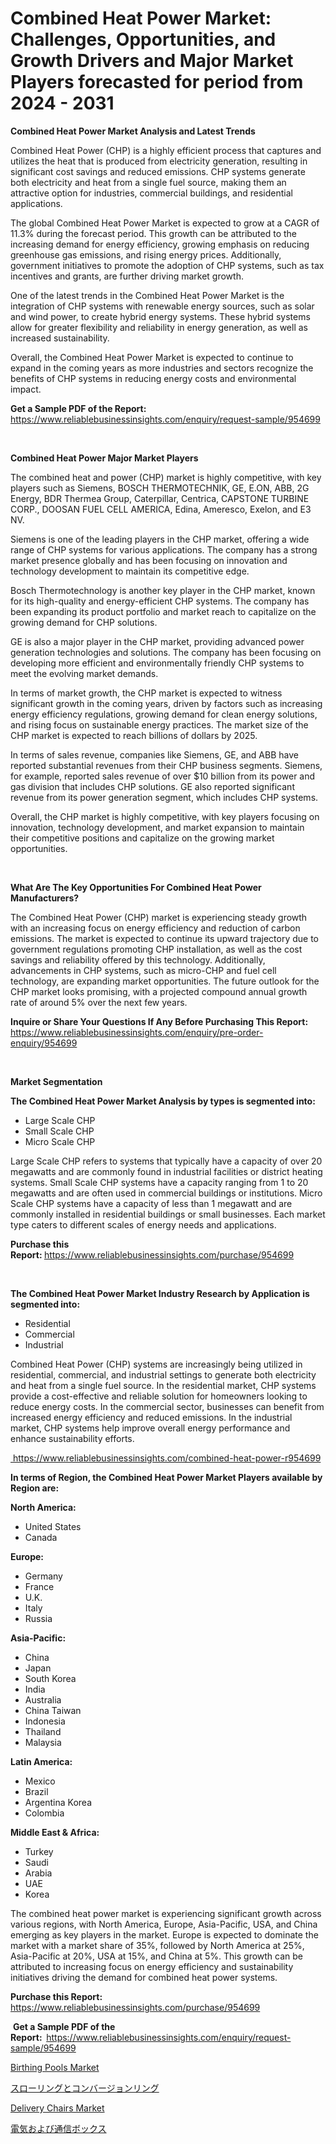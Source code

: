 <p><h1>Combined Heat Power Market: Challenges, Opportunities, and Growth Drivers and Major Market Players forecasted for period from 2024 - 2031</h1></p><p><strong>Combined Heat Power Market Analysis and Latest Trends</strong></p>
<p><p>Combined Heat Power (CHP) is a highly efficient process that captures and utilizes the heat that is produced from electricity generation, resulting in significant cost savings and reduced emissions. CHP systems generate both electricity and heat from a single fuel source, making them an attractive option for industries, commercial buildings, and residential applications.</p><p>The global Combined Heat Power Market is expected to grow at a CAGR of 11.3% during the forecast period. This growth can be attributed to the increasing demand for energy efficiency, growing emphasis on reducing greenhouse gas emissions, and rising energy prices. Additionally, government initiatives to promote the adoption of CHP systems, such as tax incentives and grants, are further driving market growth.</p><p>One of the latest trends in the Combined Heat Power Market is the integration of CHP systems with renewable energy sources, such as solar and wind power, to create hybrid energy systems. These hybrid systems allow for greater flexibility and reliability in energy generation, as well as increased sustainability.</p><p>Overall, the Combined Heat Power Market is expected to continue to expand in the coming years as more industries and sectors recognize the benefits of CHP systems in reducing energy costs and environmental impact.</p></p>
<p><strong>Get a Sample PDF of the Report:&nbsp;</strong> <a href="https://www.reliablebusinessinsights.com/enquiry/request-sample/954699">https://www.reliablebusinessinsights.com/enquiry/request-sample/954699</a></p>
<p>&nbsp;</p>
<p><strong>Combined Heat Power Major Market Players</strong></p>
<p><p>The combined heat and power (CHP) market is highly competitive, with key players such as Siemens, BOSCH THERMOTECHNIK, GE, E.ON, ABB, 2G Energy, BDR Thermea Group, Caterpillar, Centrica, CAPSTONE TURBINE CORP., DOOSAN FUEL CELL AMERICA, Edina, Ameresco, Exelon, and E3 NV. </p><p>Siemens is one of the leading players in the CHP market, offering a wide range of CHP systems for various applications. The company has a strong market presence globally and has been focusing on innovation and technology development to maintain its competitive edge.</p><p>Bosch Thermotechnology is another key player in the CHP market, known for its high-quality and energy-efficient CHP systems. The company has been expanding its product portfolio and market reach to capitalize on the growing demand for CHP solutions.</p><p>GE is also a major player in the CHP market, providing advanced power generation technologies and solutions. The company has been focusing on developing more efficient and environmentally friendly CHP systems to meet the evolving market demands.</p><p>In terms of market growth, the CHP market is expected to witness significant growth in the coming years, driven by factors such as increasing energy efficiency regulations, growing demand for clean energy solutions, and rising focus on sustainable energy practices. The market size of the CHP market is expected to reach billions of dollars by 2025.</p><p>In terms of sales revenue, companies like Siemens, GE, and ABB have reported substantial revenues from their CHP business segments. Siemens, for example, reported sales revenue of over $10 billion from its power and gas division that includes CHP solutions. GE also reported significant revenue from its power generation segment, which includes CHP systems.</p><p>Overall, the CHP market is highly competitive, with key players focusing on innovation, technology development, and market expansion to maintain their competitive positions and capitalize on the growing market opportunities.</p></p>
<p>&nbsp;</p>
<p><strong>What Are The Key Opportunities For Combined Heat Power Manufacturers?</strong></p>
<p><p>The Combined Heat Power (CHP) market is experiencing steady growth with an increasing focus on energy efficiency and reduction of carbon emissions. The market is expected to continue its upward trajectory due to government regulations promoting CHP installation, as well as the cost savings and reliability offered by this technology. Additionally, advancements in CHP systems, such as micro-CHP and fuel cell technology, are expanding market opportunities. The future outlook for the CHP market looks promising, with a projected compound annual growth rate of around 5% over the next few years.</p></p>
<p><strong>Inquire or Share Your Questions If Any Before Purchasing This Report:</strong> <a href="https://www.reliablebusinessinsights.com/enquiry/pre-order-enquiry/954699">https://www.reliablebusinessinsights.com/enquiry/pre-order-enquiry/954699</a></p>
<p>&nbsp;</p>
<p><strong>Market Segmentation</strong></p>
<p><strong>The Combined Heat Power Market Analysis by types is segmented into:</strong></p>
<p><ul><li>Large Scale CHP</li><li>Small Scale CHP</li><li>Micro Scale CHP</li></ul></p>
<p><p>Large Scale CHP refers to systems that typically have a capacity of over 20 megawatts and are commonly found in industrial facilities or district heating systems. Small Scale CHP systems have a capacity ranging from 1 to 20 megawatts and are often used in commercial buildings or institutions. Micro Scale CHP systems have a capacity of less than 1 megawatt and are commonly installed in residential buildings or small businesses. Each market type caters to different scales of energy needs and applications.</p></p>
<p><strong>Purchase this Report:&nbsp;</strong><a href="https://www.reliablebusinessinsights.com/purchase/954699">https://www.reliablebusinessinsights.com/purchase/954699</a></p>
<p>&nbsp;</p>
<p><strong>The Combined Heat Power Market Industry Research by Application is segmented into:</strong></p>
<p><ul><li>Residential</li><li>Commercial</li><li>Industrial</li></ul></p>
<p><p>Combined Heat Power (CHP) systems are increasingly being utilized in residential, commercial, and industrial settings to generate both electricity and heat from a single fuel source. In the residential market, CHP systems provide a cost-effective and reliable solution for homeowners looking to reduce energy costs. In the commercial sector, businesses can benefit from increased energy efficiency and reduced emissions. In the industrial market, CHP systems help improve overall energy performance and enhance sustainability efforts.</p></p>
<p><a href="https://www.reliablebusinessinsights.com/combined-heat-power-r954699">&nbsp;https://www.reliablebusinessinsights.com/combined-heat-power-r954699</a></p>
<p><strong>In terms of Region, the Combined Heat Power Market Players available by Region are:</strong></p>
<p>
    <p> <strong> North America: </strong>
        <ul>
            <li>United States</li>
            <li>Canada</li>
        </ul>
        </p> 
    <p> <strong> Europe: </strong>
        <ul>
            <li>Germany</li>
            <li>France</li>
            <li>U.K.</li>
            <li>Italy</li>
            <li>Russia</li>
        </ul>
        </p> 
    <p> <strong> Asia-Pacific: </strong>
        <ul>
            <li>China</li>
            <li>Japan</li>
            <li>South Korea</li>
            <li>India</li>
            <li>Australia</li>
            <li>China Taiwan</li>
            <li>Indonesia</li>
            <li>Thailand</li>
            <li>Malaysia</li>
        </ul>
        </p> 
    <p> <strong> Latin America: </strong>
        <ul>
            <li>Mexico</li>
            <li>Brazil</li>
            <li>Argentina Korea</li>
            <li>Colombia</li>
        </ul>
        </p> 
    <p> <strong> Middle East & Africa: </strong>
        <ul>
            <li>Turkey</li>
            <li>Saudi</li>
            <li>Arabia</li>
            <li>UAE</li>
            <li>Korea</li>
        </ul>
    </p>
    </p>
<p><p>The combined heat power market is experiencing significant growth across various regions, with North America, Europe, Asia-Pacific, USA, and China emerging as key players in the market. Europe is expected to dominate the market with a market share of 35%, followed by North America at 25%, Asia-Pacific at 20%, USA at 15%, and China at 5%. This growth can be attributed to increasing focus on energy efficiency and sustainability initiatives driving the demand for combined heat power systems.</p></p>
<p><strong>Purchase this Report: </strong><a href="https://www.reliablebusinessinsights.com/purchase/954699">https://www.reliablebusinessinsights.com/purchase/954699</a></p>
<p>&nbsp;<strong>Get a Sample PDF of the Report:&nbsp;&nbsp;</strong><a href="https://www.reliablebusinessinsights.com/enquiry/request-sample/954699">https://www.reliablebusinessinsights.com/enquiry/request-sample/954699</a></p>
<p><strong></strong></p>
<p><p><a href="https://github.com/brendafegmorris532/Market-Research-Report-List-1/blob/main/birthing-pools-market.md">Birthing Pools Market</a></p><p><a href="https://github.com/VinceMarvin1/Market-Research-Report-List-2/blob/main/2274313174801.md">スローリングとコンバージョンリング</a></p><p><a href="https://github.com/zkngisync/Market-Research-Report-List-1/blob/main/delivery-chairs-market.md">Delivery Chairs Market</a></p><p><a href="https://github.com/DayanaRunolfsdottir/Market-Research-Report-List-1/blob/main/9461901174802.md">電気および通信ボックス</a></p></p>